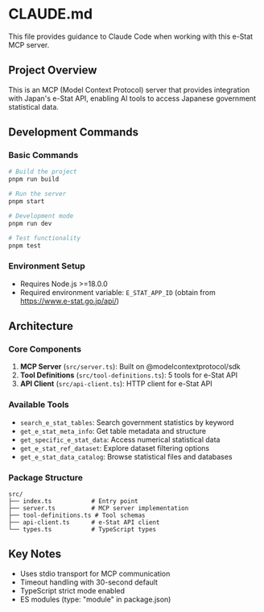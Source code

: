 # CLAUDE.md

This file provides guidance to Claude Code when working with this e-Stat MCP server.

## Project Overview

This is an MCP (Model Context Protocol) server that provides integration with Japan's e-Stat API, enabling AI tools to access Japanese government statistical data.

## Development Commands

### Basic Commands
```bash
# Build the project
pnpm run build

# Run the server
pnpm start

# Development mode
pnpm run dev

# Test functionality
pnpm test
```

### Environment Setup
- Requires Node.js >=18.0.0  
- Required environment variable: `E_STAT_APP_ID` (obtain from https://www.e-stat.go.jp/api/)

## Architecture

### Core Components
1. **MCP Server** (`src/server.ts`): Built on @modelcontextprotocol/sdk
2. **Tool Definitions** (`src/tool-definitions.ts`): 5 tools for e-Stat API
3. **API Client** (`src/api-client.ts`): HTTP client for e-Stat API

### Available Tools
- `search_e_stat_tables`: Search government statistics by keyword
- `get_e_stat_meta_info`: Get table metadata and structure
- `get_specific_e_stat_data`: Access numerical statistical data
- `get_e_stat_ref_dataset`: Explore dataset filtering options
- `get_e_stat_data_catalog`: Browse statistical files and databases

### Package Structure
```
src/
├── index.ts           # Entry point
├── server.ts          # MCP server implementation
├── tool-definitions.ts # Tool schemas
├── api-client.ts      # e-Stat API client
└── types.ts           # TypeScript types
```

## Key Notes
- Uses stdio transport for MCP communication
- Timeout handling with 30-second default
- TypeScript strict mode enabled
- ES modules (type: "module" in package.json)